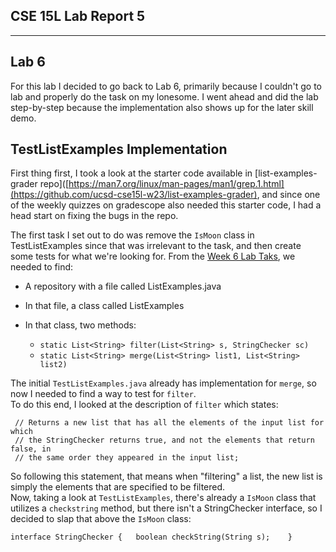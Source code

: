## CSE 15L Lab Report 5
---

## Lab 6

For this lab I decided to go back to Lab 6, primarily because I couldn't go to lab and properly do the task on my lonesome.
I went ahead and did the lab step-by-step because the implementation also shows up for the later skill demo.

## TestListExamples Implementation

First thing first, I took a look at the starter code available in [list-examples-grader repo]([https://man7.org/linux/man-pages/man1/grep.1.html](https://github.com/ucsd-cse15l-w23/list-examples-grader), and since one of the weekly quizzes on gradescope also needed this starter code, I had a head start on fixing the bugs in the repo.

The first task I set out to do was remove the `IsMoon` class in TestListExamples since that was irrelevant to the task, and then create some tests for what we're looking for. From the [Week 6 Lab Taks](https://ucsd-cse15l-w23.github.io/week/week6/#lab-tasks), we needed to find:

- A repository with a file called ListExamples.java
- In that file, a class called ListExamples
- In that class, two methods:

  -  `static List<String> filter(List<String> s, StringChecker sc)`
  -  `static List<String> merge(List<String> list1, List<String> list2)`

The initial `TestListExamples.java` already has implementation for `merge`, so now I needed to find a way to test for `filter`.  
To do this end, I looked at the description of `filter` which states:  

`  // Returns a new list that has all the elements of the input list for which  `  
`  // the StringChecker returns true, and not the elements that return false, in  `    
`  // the same order they appeared in the input list;  `  

So following this statement, that means when "filtering" a list, the new list is simply the elements that are specified to be filtered.  
Now, taking a look at `TestListExamples`, there's already a `IsMoon` class that utilizes a `checkstring` method, but there isn't a StringChecker interface, so I decided to slap that above the `IsMoon` class:

`
  interface StringChecker {  
    boolean checkString(String s);   
}  
`
